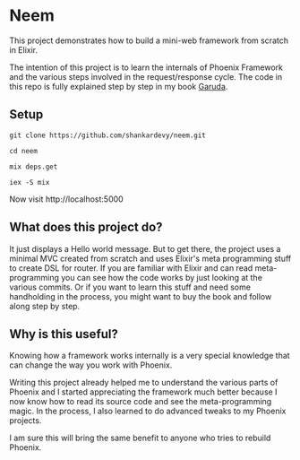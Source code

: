 # Neem

This project demonstrates how to build a mini-web framework from scratch in Elixir.

The intention of this project is to learn the internals of Phoenix Framework and the various steps involved in the request/response cycle. The code in this repo is fully explained step by step in my book [Garuda](http://shankardevy.com/phoenix-book/).


## Setup

```
git clone https://github.com/shankardevy/neem.git

cd neem

mix deps.get

iex -S mix
```

Now visit http://localhost:5000

## What does this project do?
It just displays a Hello world message. But to get there, the project uses a minimal MVC created from scratch and uses Elixir's meta programming stuff to create DSL for router. If you are familiar with Elixir and can read meta-programming you can see how the code works by just looking at the various commits. Or if you want to learn this stuff and need some handholding in the process, you might want to buy the book and follow along step by step.

## Why is this useful?
Knowing how a framework works internally is a very special knowledge that can change the way you work with Phoenix.

Writing this project already helped me to understand the various parts of Phoenix and I started appreciating the framework much better because I now know how to read its source code and see the meta-programming magic. In the process, I also learned to do advanced tweaks to my Phoenix projects.

I am sure this will bring the same benefit to anyone who tries to rebuild Phoenix.
